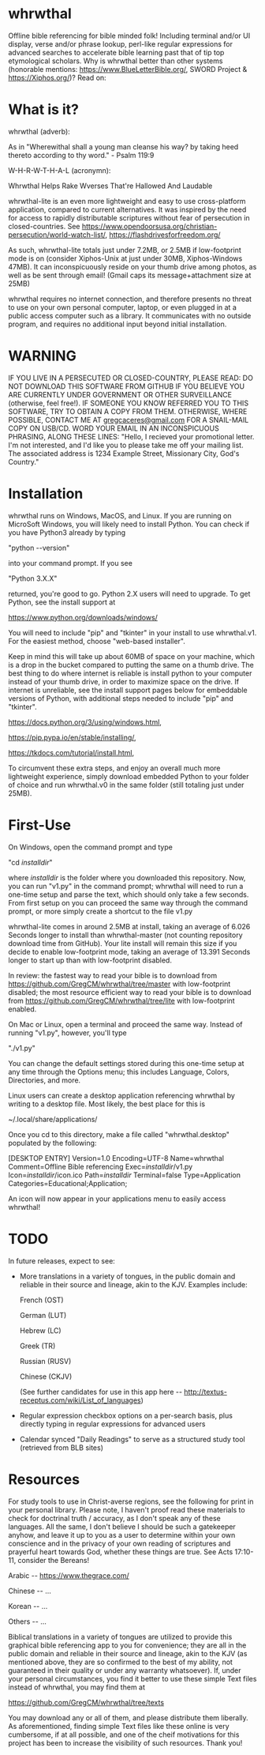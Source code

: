 # whrwthal
Offline bible referencing for bible minded folk! Including terminal and/or UI display, verse and/or phrase lookup, perl-like regular expressions for advanced searches to accelerate bible learning past that of tip top etymological scholars. Why is whrwthal better than other systems (honorable mentions: https://www.BlueLetterBible.org/, SWORD Project & https://Xiphos.org/)? Read on:

# What is it?
whrwthal (adverb):

 As in "Wherewithal shall a young man cleanse his way? by taking heed thereto according to thy word." - Psalm 119:9

W-H-R-W-T-H-A-L (acronymn):

  Whrwthal
  Helps
  Rake
  Wverses
  That're
  Hallowed
  And
  Laudable

whrwthal-lite is an even more lightweight and easy to use cross-platform application, compared to current alternatives. It was inspired by the need for access to rapidly distributable scriptures without fear of persecution in closed-countries. See https://www.opendoorsusa.org/christian-persecution/world-watch-list/, https://flashdrivesforfreedom.org/

As such, whrwthal-lite totals just under 7.2MB, or 2.5MB if low-footprint mode is on (consider Xiphos-Unix at just under 30MB, Xiphos-Windows 47MB). It can inconspicuously reside on your thumb drive among photos, as well as be sent through email! (Gmail caps its message+attachment size at 25MB)

whrwthal requires no internet connection, and therefore presents no threat to use on your own personal computer, laptop, or even plugged in at a public access computer such as a library. It communicates with no outside program, and requires no additional input beyond initial installation.

# WARNING
IF YOU LIVE IN A PERSECUTED OR CLOSED-COUNTRY, PLEASE READ: DO NOT DOWNLOAD THIS SOFTWARE FROM GITHUB IF YOU BELIEVE YOU ARE CURRENTLY UNDER GOVERNMENT OR OTHER SURVEILLANCE (otherwise, feel free!). IF SOMEONE YOU KNOW REFERRED YOU TO THIS SOFTWARE, TRY TO OBTAIN A COPY FROM THEM. OTHERWISE, WHERE POSSIBLE, CONTACT ME AT gregcaceres@gmail.com FOR A SNAIL-MAIL COPY ON USB/CD. WORD YOUR EMAIL IN AN INCONSPICUOUS PHRASING, ALONG THESE LINES: "Hello, I recieved your promotional letter. I'm not interested, and I'd like you to please take me off your mailing list. The associated address is 1234 Example Street, Missionary City, God's Country."

# Installation
whrwthal runs on Windows, MacOS, and Linux. If you are running on MicroSoft Windows, you will likely need to install Python. You can check if you have Python3 already by typing

"python --version"

into your command prompt. If you see

"Python 3.X.X"

returned, you're good to go. Python 2.X users will need to upgrade. To get Python, see the install support at

https://www.python.org/downloads/windows/

You will need to include "pip" and "tkinter" in your install to use whrwthal.v1. For the easiest method, choose "web-based installer".

Keep in mind this will take up about 60MB of space on your machine, which is a drop in the bucket compared to putting the same on a thumb drive. The best thing to do where internet is reliable is install python to your computer instead of your thumb drive, in order to maximize space on the drive. If internet is unreliable, see the install support pages below for embeddable versions of Python, with additional steps needed to include "pip" and "tkinter".

https://docs.python.org/3/using/windows.html,

https://pip.pypa.io/en/stable/installing/,

https://tkdocs.com/tutorial/install.html,

To circumvent these extra steps, and enjoy an overall much more lightweight experience, simply download embedded Python to your folder of choice and run whrwthal.v0 in the same folder (still totaling just under 25MB).

# First-Use
On Windows, open the command prompt and type

"cd *installdir*"

where *installdir* is the folder where you downloaded this repository. Now, you can run "v1.py" in the command prompt; whrwthal will need to run a one-time setup and parse the text, which should only take a few seconds. From first setup on you can proceed the same way through the command prompt, or more simply create a shortcut to the file v1.py

whrwthal-lite comes in around 2.5MB at install, taking an average of 6.026 Seconds longer to install than whrwthal-master (not counting repository download time from GitHub). Your lite install will remain this size if you decide to enable low-footprint mode, taking an average of 13.391 Seconds longer to start up than with low-footprint disabled.

In review: the fastest way to read your bible is to download from https://github.com/GregCM/whrwthal/tree/master with low-footprint disabled;
           the most resource efficient way to read your bible is to download from https://github.com/GregCM/whrwthal/tree/lite with low-footprint enabled.

On Mac or Linux, open a terminal and proceed the same way. Instead of running "v1.py", however, you'll type

"./v1.py"

You can change the default settings stored during this one-time setup at any time through the Options menu; this includes Language, Colors, Directories, and more.

Linux users can create a desktop application referencing whrwthal by writing to a desktop file. Most likely, the best place for this is

~/.local/share/applications/

Once you cd to this directory, make a file called "whrwthal.desktop" populated by the following:


[DESKTOP ENTRY]
Version=1.0
Encoding=UTF-8
Name=whrwthal
Comment=Offline Bible referencing
Exec=*installdir*/v1.py
Icon=*installdir*/icon.ico
Path=*installdir*
Terminal=false
Type=Application
Categories=Educational;Application;


An icon will now appear in your applications menu to easily access whrwthal!

# TODO

In future releases, expect to see:

- More translations in a variety of tongues, in the public domain and reliable in their source and lineage, akin to the KJV. Examples include:

    French (OST)

    German (LUT)

    Hebrew (LC)

    Greek (TR)

    Russian (RUSV)
    
    Chinese (CKJV)

    (See further candidates for use in this app here -- http://textus-receptus.com/wiki/List_of_languages)

- Regular expression checkbox options on a per-search basis, plus directly typing in regular expressions for advanced users

- Calendar synced "Daily Readings" to serve as a structured study tool (retrieved from BLB sites)

# Resources

For study tools to use in Christ-averse regions, see the following for print in your personal library. Please note, I haven't proof read these materials to check for doctrinal truth / accuracy, as I don't speak any of these languages. All the same, I don't believe I should be such a gatekeeper anyhow, and leave it up to you as a user to determine within your own conscience and in the privacy of your own reading of scriptures and prayerful heart towards God, whether these things are true. See Acts 17:10-11, consider the Bereans!

Arabic -- https://www.thegrace.com/

Chinese -- ...

Korean -- ...

Others -- ...

Biblical translations in a variety of tongues are utilized to provide this graphical bible referencing app to you for convenience; they are all in the public domain and reliable in their source and lineage, akin to the KJV (as mentioned above, they are so confirmed to the best of my ability, not guaranteed in their quality or under any warranty whatsoever). If, under your personal circumstances, you find it better to use these simple Text files instead of whrwthal, you may find them at

https://github.com/GregCM/whrwthal/tree/texts

You may download any or all of them, and please distribute them liberally. As aforementioned, finding simple Text files like these online is very cumbersome, if at all possible, and one of the cheif motivations for this project has been to increase the visibility of such resources. Thank you!
